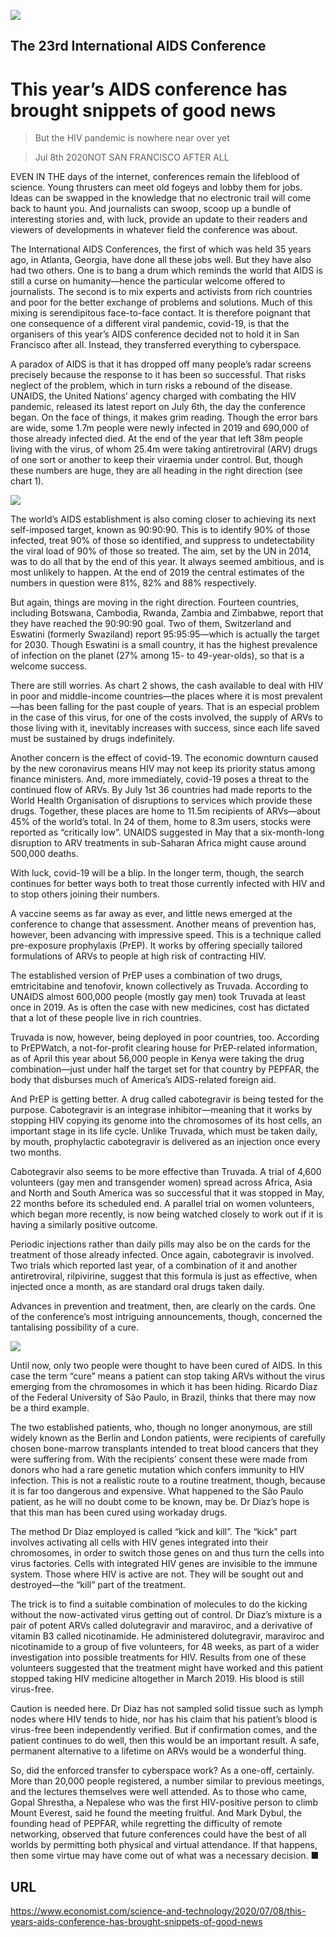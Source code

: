 ![](./images/20200711_STD001.jpg)

## The 23rd International AIDS Conference

# This year’s AIDS conference has brought snippets of good news

> But the HIV pandemic is nowhere near over yet

> Jul 8th 2020NOT SAN FRANCISCO AFTER ALL

EVEN IN THE days of the internet, conferences remain the lifeblood of science. Young thrusters can meet old fogeys and lobby them for jobs. Ideas can be swapped in the knowledge that no electronic trail will come back to haunt you. And journalists can swoop, scoop up a bundle of interesting stories and, with luck, provide an update to their readers and viewers of developments in whatever field the conference was about.

The International AIDS Conferences, the first of which was held 35 years ago, in Atlanta, Georgia, have done all these jobs well. But they have also had two others. One is to bang a drum which reminds the world that AIDS is still a curse on humanity—hence the particular welcome offered to journalists. The second is to mix experts and activists from rich countries and poor for the better exchange of problems and solutions. Much of this mixing is serendipitous face-to-face contact. It is therefore poignant that one consequence of a different viral pandemic, covid-19, is that the organisers of this year’s AIDS conference decided not to hold it in San Francisco after all. Instead, they transferred everything to cyberspace.

A paradox of AIDS is that it has dropped off many people’s radar screens precisely because the response to it has been so successful. That risks neglect of the problem, which in turn risks a rebound of the disease. UNAIDS, the United Nations’ agency charged with combating the HIV pandemic, released its latest report on July 6th, the day the conference began. On the face of things, it makes grim reading. Though the error bars are wide, some 1.7m people were newly infected in 2019 and 690,000 of those already infected died. At the end of the year that left 38m people living with the virus, of whom 25.4m were taking antiretroviral (ARV) drugs of one sort or another to keep their viraemia under control. But, though these numbers are huge, they are all heading in the right direction (see chart 1).

![](./images/20200711_STC390.png)

The world’s AIDS establishment is also coming closer to achieving its next self-imposed target, known as 90:90:90. This is to identify 90% of those infected, treat 90% of those so identified, and suppress to undetectability the viral load of 90% of those so treated. The aim, set by the UN in 2014, was to do all that by the end of this year. It always seemed ambitious, and is most unlikely to happen. At the end of 2019 the central estimates of the numbers in question were 81%, 82% and 88% respectively.

But again, things are moving in the right direction. Fourteen countries, including Botswana, Cambodia, Rwanda, Zambia and Zimbabwe, report that they have reached the 90:90:90 goal. Two of them, Switzerland and Eswatini (formerly Swaziland) report 95:95:95—which is actually the target for 2030. Though Eswatini is a small country, it has the highest prevalence of infection on the planet (27% among 15- to 49-year-olds), so that is a welcome success.

There are still worries. As chart 2 shows, the cash available to deal with HIV in poor and middle-income countries—the places where it is most prevalent—has been falling for the past couple of years. That is an especial problem in the case of this virus, for one of the costs involved, the supply of ARVs to those living with it, inevitably increases with success, since each life saved must be sustained by drugs indefinitely.

Another concern is the effect of covid-19. The economic downturn caused by the new coronavirus means HIV may not keep its priority status among finance ministers. And, more immediately, covid-19 poses a threat to the continued flow of ARVs. By July 1st 36 countries had made reports to the World Health Organisation of disruptions to services which provide these drugs. Together, these places are home to 11.5m recipients of ARVs—about 45% of the world’s total. In 24 of them, home to 8.3m users, stocks were reported as “critically low”. UNAIDS suggested in May that a six-month-long disruption to ARV treatments in sub-Saharan Africa might cause around 500,000 deaths.

With luck, covid-19 will be a blip. In the longer term, though, the search continues for better ways both to treat those currently infected with HIV and to stop others joining their numbers.

A vaccine seems as far away as ever, and little news emerged at the conference to change that assessment. Another means of prevention has, however, been advancing with impressive speed. This is a technique called pre-exposure prophylaxis (PrEP). It works by offering specially tailored formulations of ARVs to people at high risk of contracting HIV.

The established version of PrEP uses a combination of two drugs, emtricitabine and tenofovir, known collectively as Truvada. According to UNAIDS almost 600,000 people (mostly gay men) took Truvada at least once in 2019. As is often the case with new medicines, cost has dictated that a lot of these people live in rich countries.

Truvada is now, however, being deployed in poor countries, too. According to PrEPWatch, a not-for-profit clearing house for PrEP-related information, as of April this year about 56,000 people in Kenya were taking the drug combination—just under half the target set for that country by PEPFAR, the body that disburses much of America’s AIDS-related foreign aid.

And PrEP is getting better. A drug called cabotegravir is being tested for the purpose. Cabotegravir is an integrase inhibitor—meaning that it works by stopping HIV copying its genome into the chromosomes of its host cells, an important stage in its life cycle. Unlike Truvada, which must be taken daily, by mouth, prophylactic cabotegravir is delivered as an injection once every two months.

Cabotegravir also seems to be more effective than Truvada. A trial of 4,600 volunteers (gay men and transgender women) spread across Africa, Asia and North and South America was so successful that it was stopped in May, 22 months before its scheduled end. A parallel trial on women volunteers, which began more recently, is now being watched closely to work out if it is having a similarly positive outcome.

Periodic injections rather than daily pills may also be on the cards for the treatment of those already infected. Once again, cabotegravir is involved. Two trials which reported last year, of a combination of it and another antiretroviral, rilpivirine, suggest that this formula is just as effective, when injected once a month, as are standard oral drugs taken daily.

Advances in prevention and treatment, then, are clearly on the cards. One of the conference’s most intriguing announcements, though, concerned the tantalising possibility of a cure.

![](./images/20200711_STC395.png)

Until now, only two people were thought to have been cured of AIDS. In this case the term “cure” means a patient can stop taking ARVs without the virus emerging from the chromosomes in which it has been hiding. Ricardo Diaz of the Federal University of São Paulo, in Brazil, thinks that there may now be a third example.

The two established patients, who, though no longer anonymous, are still widely known as the Berlin and London patients, were recipients of carefully chosen bone-marrow transplants intended to treat blood cancers that they were suffering from. With the recipients’ consent these were made from donors who had a rare genetic mutation which confers immunity to HIV infection. This is not a realistic route to a routine treatment, though, because it is far too dangerous and expensive. What happened to the São Paulo patient, as he will no doubt come to be known, may be. Dr Diaz’s hope is that this man has been cured using workaday drugs.

The method Dr Diaz employed is called “kick and kill”. The “kick” part involves activating all cells with HIV genes integrated into their chromosomes, in order to switch those genes on and thus turn the cells into virus factories. Cells with integrated HIV genes are invisible to the immune system. Those where HIV is active are not. They will be sought out and destroyed—the “kill” part of the treatment.

The trick is to find a suitable combination of molecules to do the kicking without the now-activated virus getting out of control. Dr Diaz’s mixture is a pair of potent ARVs called dolutegravir and maraviroc, and a derivative of vitamin B3 called nicotinamide. He administered dolutegravir, maraviroc and nicotinamide to a group of five volunteers, for 48 weeks, as part of a wider investigation into possible treatments for HIV. Results from one of these volunteers suggested that the treatment might have worked and this patient stopped taking HIV medicine altogether in March 2019. His blood is still virus-free.

Caution is needed here. Dr Diaz has not sampled solid tissue such as lymph nodes where HIV tends to hide, nor has his claim that his patient’s blood is virus-free been independently verified. But if confirmation comes, and the patient continues to do well, then this would be an important result. A safe, permanent alternative to a lifetime on ARVs would be a wonderful thing.

So, did the enforced transfer to cyberspace work? As a one-off, certainly. More than 20,000 people registered, a number similar to previous meetings, and the lectures themselves were well attended. As to those who came, Gopal Shrestha, a Nepalese who was the first HIV-positive person to climb Mount Everest, said he found the meeting fruitful. And Mark Dybul, the founding head of PEPFAR, while regretting the difficulty of remote networking, observed that future conferences could have the best of all worlds by permitting both physical and virtual attendance. If that happens, then some virtue may have come out of what was a necessary decision. ■

## URL

https://www.economist.com/science-and-technology/2020/07/08/this-years-aids-conference-has-brought-snippets-of-good-news
